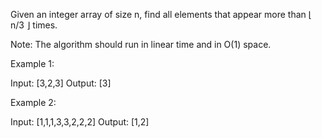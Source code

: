 Given an integer array of size n, find all elements that appear more than ⌊ n/3 ⌋ times.

Note: The algorithm should run in linear time and in O(1) space.

Example 1:

Input: [3,2,3]
Output: [3]

Example 2:

Input: [1,1,1,3,3,2,2,2]
Output: [1,2]

